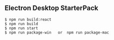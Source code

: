 ## Electron Desktop StarterPack

```
$ npm run build:react
$ npm run build
$ npm run start
$ npm run package-win   or  npm run package-mac

```
